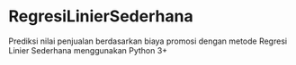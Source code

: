 # RegresiLinierSederhana
Prediksi nilai penjualan berdasarkan biaya promosi dengan metode Regresi Linier Sederhana menggunakan Python 3+
